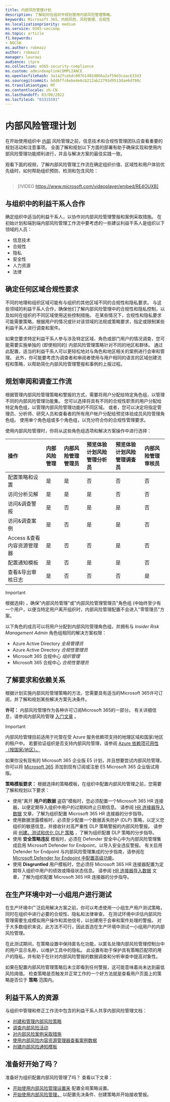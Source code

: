```yaml
---
title: 内部风险管理计划
description: 了解如何在组织中规划使用内部风险管理策略。
keywords: Microsoft 365、内部风险、风险管理、合规性
ms.localizationpriority: medium
ms.service: O365-seccomp
ms.topic: article
f1.keywords:
- NOCSH
ms.author: robmazz
author: robmazz
manager: laurawi
audience: itpro
ms.collection: m365-security-compliance
ms.custom: admindeeplinkCOMPLIANCE
ms.openlocfilehash: 3a1a2fcebdc097b1402d866a2af59d3caac633d3
ms.sourcegitcommit: bdd6ffc6ebe4e6cb212ab22793d9513dae6d798c
ms.translationtype: MT
ms.contentlocale: zh-CN
ms.lasthandoff: 03/08/2022
ms.locfileid: "63315591"
---
```

# <a name="plan-for-insider-risk-management"></a>内部风险管理计划

在开始使用组织中 [内部](insider-risk-management.md) 风险管理之前，信息技术和合规性管理团队应查看重要的规划活动和注意事项。 全面了解和规划以下方面的部署有助于确保实现和使用内部风险管理功能顺利进行，并且与解决方案的最佳实践一致。

观看下面的视频，了解内部风险管理工作流在确定组织价值、区域性和用户体验优先级时，如何帮助组织预防、检测和包含风险：
<br>
<br>

>[!VIDEO https://www.microsoft.com/videoplayer/embed/RE4OUXB]

## <a name="work-with-stakeholders-in-your-organization"></a>与组织中的利益干系人合作

确定组织中适当的利益干系人，以协作对内部风险管理警报和案例采取措施。 在初始计划和端到端内部风险管理工作流中要考虑的一些建议利益干系人[](insider-risk-management.md#workflow)是组织以下领域的人员：

- 信息技术
- 合规性
- 隐私
- 安全性
- 人力资源
- 法律

## <a name="determine-any-regional-compliance-requirements"></a>确定任何区域合规性要求

不同的地理和组织区域可能有与组织的其他区域不同的合规性和隐私要求。 与这些领域的利益干系人合作，确保他们了解内部风险管理中的合规性和隐私控制，以及如何在组织的不同区域使用这些控制措施。 在某些情况下，合规性和隐私要求可能需要策略，根据用户的情况或针对该领域的法规或策略要求，指定或限制某些利益干系人进行调查和案件。

如果您要求特定利益干系人参与涉及特定区域、角色或部门用户的情况调查，您可能需要实施单独的 (即使相同的) 内部风险管理策略针对不同的地区和群体。[](insider-risk-management-policies.md) 通过此配置，适当的利益干系人可以更轻松地对与角色和地区相关的案例进行会审和管理。 此外，你可能要考虑为调查者和审阅者使用与用户相同的语言的区域创建流程和策略，以帮助简化内部风险管理警报和事例的上报过程。

## <a name="plan-for-the-review-and-investigation-workflow"></a>规划审阅和调查工作流

根据管理内部风险管理策略和警报的方式，需要将用户分配给特定角色组，以管理不同的内部风险管理功能集。 您可以选择将具有不同的合规性职责的用户分配给特定角色组，以管理内部风险管理功能的不同区域。 或者，您可以决定将指定管理员、分析师、研究人员和查看者的所有用户帐户分配给预览体验成员风险管理角色组。 使用单个角色组或多个角色组，以充分符合你的合规性管理要求。

使用内部风险管理时，你将从这些角色组选项和解决方案操作中进行选择：

|**操作**|**内部风险管理**|**内部风险管理管理员**|**预览体验计划风险管理分析员**|**预览体验计划风险管理调查员**|**内部风险管理审核员**|
|:----------|:--------------------------|:--------------------------------|:-----------------------------------|:----------------------------------------|:-----------------------------------|
| 配置策略和设置 | 是 | 是 | 否 | 否 | 否 |
| 访问分析见解 | 是 | 是 | 是 | 否 | 否 |
| 访问&调查警报 | 是 | 否 | 是 | 是 | 否 |
| 访问&调查案例 | 是 | 否 | 是 | 是 | 否 |
| Access &查看内容资源管理器 | 是 | 否 | 否 | 是 | 否 |
| 配置通知模板 | 是 | 否 | 是 | 是 | 否 |
| 查看&导出审核日志 | 是 | 否 | 否 | 否 | 是 |

>[!IMPORTANT]
>根据选择) ，确保"内部风险管理"或"内部风险管理管理员"角色组 (中始终至少有一个用户，以便当特定用户离开组织时，内部风险管理配置不会进入"零管理员"方案。

以下角色的成员可以将用户分配到内部风险管理角色组，并拥有与 *Insider Risk Management Admin* 角色组相同的解决方案权限：

- Azure Active Directory *全局管理员*
- Azure Active Directory *合规性管理员*
- Microsoft 365 合规中心 *组织管理*
- Microsoft 365 合规中心 *合规性管理员*

## <a name="understand-requirements-and-dependencies"></a>了解要求和依赖关系

根据计划实施内部风险管理策略的方法，您需要具有适当的Microsoft 365许可订阅，并了解和规划某些解决方案先决条件。

**许可：** 内部风险管理作为各种许可订阅Microsoft 365的一部分。 有关详细信息，请参阅内部风险管理 [入门文章](insider-risk-management-configure.md#subscriptions-and-licensing) 。

> [!IMPORTANT]
> 内部风险管理目前适用于托管在受 Azure 服务依赖项支持的地理区域和国家/地区的租户中。 若要验证组织是否支持内部风险管理，请参阅 [Azure 依赖项可用性（按国家/地区）。](/troubleshoot/azure/general/dependency-availability-by-country)

如果你没有现有的 Microsoft 365 企业版 E5 计划，并且想要尝试内部风险管理，你可以将 [Microsoft 365](/office365/admin/try-or-buy-microsoft-365) 添加到现有订阅或注册 E5 Microsoft 365 企业版试用版。[](https://www.microsoft.com/microsoft-365/enterprise)

**策略模板要求：** 根据选择的策略模板，在组织中配置内部风险管理之前，您需要了解和规划以下要求：

- 使用"离开 **用户的数据** 盗窃"模板时，您必须配置一个Microsoft 365 HR 连接器，以便定期导入组织中用户的过期和终止日期信息。 请参阅 [HR 连接器导入数据](import-hr-data.md) 文章，了解为组织配置 Microsoft 365 HR 连接器的分步指导。
- 使用数据泄露模板时，必须至少配置一个数据丢失防护 (DLP) 策略，以定义您组织的敏感信息，并接收针对高严重性 DLP 策略警报的内部风险警报。 请参阅 [创建、测试和优化 DLP 策略](create-test-tune-dlp-policy.md) ，了解为组织配置 DLP 策略的分步指导。
- 使用 **安全策略违反** 模板时，必须在 Defender 安全中心中为内部风险管理集成启用 Microsoft Defender for Endpoint，以导入安全违反警报。 有关启用 Defender for Endpoint 与内部风险管理集成的分步指南，请参阅在 [Microsoft Defender for Endpoint 中配置高级功能](/windows/security/threat-protection/microsoft-defender-atp/advanced-features)。
- 使用 **Disgruntled** 用户模板时，您必须将 Microsoft 365 HR 连接器配置为定期导入组织中用户的绩效或降级状态信息。 请参阅 [HR 连接器导入数据](import-hr-data.md) 文章，了解为组织配置 Microsoft 365 HR 连接器的分步指导。

## <a name="test-with-a-small-group-of-users-in-a-production-environment"></a>在生产环境中对一小组用户进行测试

在生产环境中广泛启用解决方案之前，你可以考虑使用一小组生产用户测试策略，同时在组织中进行必要的合规性、隐私和法律审查。 在测试环境中评估内部风险管理需要生成模拟用户操作和其他信号，以创建用于会审和案件处理的警报。 对于大多数组织来说，此方法不可行，因此首选在生产环境中测试一小组用户的内部风险管理。

在此测试期间，在策略设置中保持匿名化功能，以匿名处理内部风险管理控制台中的用户显示名称，以维护工具中的隐私。 此设置有助于保护具有策略匹配项的用户的隐私，并有助于在针对内部风险警报的数据调查和分析审查中提高对象性。

如果在配置内部风险管理策略后未立即看到任何警报，这可能意味着尚未达到最低风险阈值。 检查策略是否触发并正常工作的一个好方法就是查看用户页面上的策略是否位于 **策略** 范围内。

## <a name="resources-for-stakeholders"></a>利益干系人的资源

与组织中管理和修正工作流中包含的利益干系人共享内部风险管理文档：

- [创建和管理内部风险策略](insider-risk-management-policies.md)
- [调查内部风险活动](insider-risk-management-activities.md)
- [对内部风险案例采取措施](insider-risk-management-cases.md)
- [使用内部风险内容资源管理器查看案例数据](insider-risk-management-content-explorer.md)
- [创建内部风险通知模板](insider-risk-management-notices.md)

## <a name="ready-to-get-started"></a>准备好开始了吗？

准备好为组织配置内部风险管理了吗？ 查看以下文章：

- [开始使用内部风险管理设置来](insider-risk-management-settings.md) 配置全局策略设置。
- [开始使用内部风险管理，](insider-risk-management-configure.md) 以配置先决条件、创建策略并开始接收警报。

